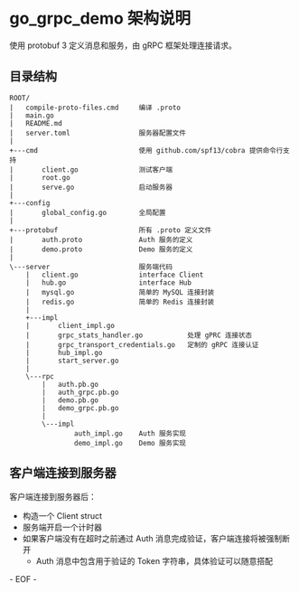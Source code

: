 # go_grpc_demo 架构说明

使用 protobuf 3 定义消息和服务，由 gRPC 框架处理连接请求。

## 目录结构

```text
ROOT/
|   compile-proto-files.cmd     编译 .proto
|   main.go
|   README.md
|   server.toml                 服务器配置文件
|
+---cmd                         使用 github.com/spf13/cobra 提供命令行支持
|       client.go               测试客户端
|       root.go
|       serve.go                启动服务器
|
+---config
|       global_config.go        全局配置
|
+---protobuf                    所有 .proto 定义文件
|       auth.proto              Auth 服务的定义
|       demo.proto              Demo 服务的定义
|
\---server                      服务端代码
    |   client.go               interface Client
    |   hub.go                  interface Hub
    |   mysql.go                简单的 MySQL 连接封装
    |   redis.go                简单的 Redis 连接封装
    |
    +---impl
    |       client_impl.go
    |       grpc_stats_handler.go           处理 gPRC 连接状态
    |       grpc_transport_credentials.go   定制的 gRPC 连接认证
    |       hub_impl.go
    |       start_server.go
    |
    \---rpc
        |   auth.pb.go
        |   auth_grpc.pb.go
        |   demo.pb.go
        |   demo_grpc.pb.go
        |
        \---impl
                auth_impl.go    Auth 服务实现
                demo_impl.go    Demo 服务实现
```

## 客户端连接到服务器

客户端连接到服务器后：

- 构造一个 Client struct
- 服务端开启一个计时器
- 如果客户端没有在超时之前通过 Auth 消息完成验证，客户端连接将被强制断开
    - Auth 消息中包含用于验证的 Token 字符串，具体验证可以随意搭配

\- EOF \-
